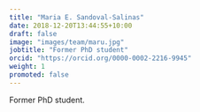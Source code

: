 ```yaml
---
title: "Maria E. Sandoval-Salinas"
date: 2018-12-20T13:44:55+10:00
draft: false
image: "images/team/maru.jpg"
jobtitle: "Former PhD student"
orcid: "https://orcid.org/0000-0002-2216-9945"
weight: 1
promoted: false
---
```


Former PhD student.
